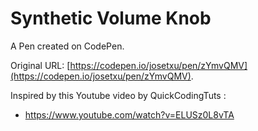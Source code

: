 # Synthetic Volume Knob

A Pen created on CodePen.

Original URL: [https://codepen.io/josetxu/pen/zYmvQMV](https://codepen.io/josetxu/pen/zYmvQMV).

Inspired by this Youtube video by QuickCodingTuts :  
- https://www.youtube.com/watch?v=ELUSz0L8vTA
